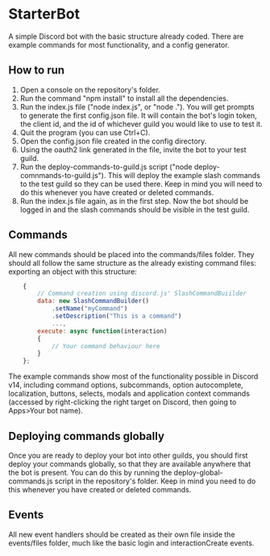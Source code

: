 # StarterBot
A simple Discord bot with the basic structure already coded. There are example commands for most functionality, and a config generator.

## How to run

1. Open a console on the repository's folder.
2. Run the command "npm install" to install all the dependencies.
3. Run the index.js file ("node index.js", or "node ."). You will get prompts to generate the first config.json file. It will contain the bot's login token, the client id, and the id of whichever guild you would like to use to test it.
4. Quit the program (you can use Ctrl+C).
5. Open the config.json file created in the config directory.
6. Using the oauth2 link generated in the file, invite the bot to your test guild.
7. Run the deploy-commands-to-guild.js script ("node deploy-comnmands-to-guild.js"). This will deploy the example slash commands to the test guild so they can be used there. Keep in mind you will need to do this whenever you have created or deleted commands.
8. Run the index.js file again, as in the first step. Now the bot should be logged in and the slash commands should be visible in the test guild.

## Commands

All new commands should be placed into the commands/files folder. They should all follow the same structure as the already existing command files: exporting an object with this structure:
```JavaScript
    {
        // Command creation using discord.js' SlashCommandBuiilder
        data: new SlashCommandBuilder()
            .setName("myCommand")
            .setDescription("This is a command")
            ...,
        execute: async function(interaction)
        {
            // Your command behaviour here
        }
    };
```
    
The example commands show most of the functionality possible in Discord v14, including command options, subcommands, option autocomplete, localization, buttons, selects, modals and application context commands (accessed by right-clicking the right target on Discord, then going to Apps>Your bot name).

## Deploying commands globally

Once you are ready to deploy your bot into other guilds, you should first deploy your commands globally, so that they are available anywhere that the bot is present. You can do this by running the deploy-global-commands.js script in the repository's folder. Keep in mind you need to do this whenever you have created or deleted commands.

## Events

All new event handlers should be created as their own file inside the events/files folder, much like the basic login and interactionCreate events.
